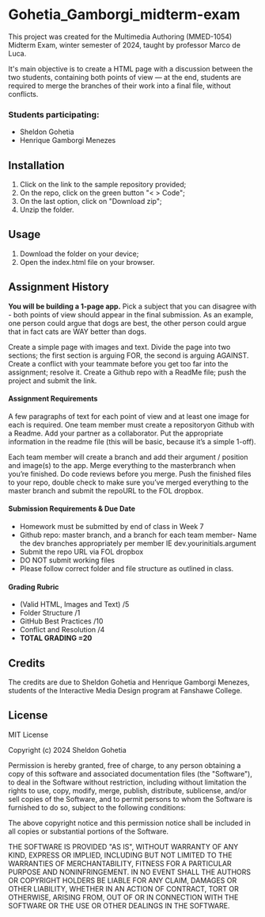 # Gohetia_Gamborgi_midterm-exam
This project was created for the Multimedia Authoring (MMED-1054) Midterm Exam, winter semester of 2024, taught by professor Marco de Luca. 

It's main objective is to create a HTML page with a discussion between the two students, containing both points of view — at the end, students are required to merge the branches of their work into a final file, without conflicts. 

### Students participating:
- Sheldon Gohetia
- Henrique Gamborgi Menezes

## Installation
1. Click on the link to the sample repository provided;
2. On the repo, click on the green button "< > Code";
3. On the last option, click on "Download zip";
4. Unzip the folder.

## Usage
1. Download the folder on your device;
2. Open the index.html file on your browser.

## Assignment History
**You will be building a 1-page app.** Pick a subject that you can disagree with - both points of view should appear in the final submission. As an example, one person could argue that dogs are best, the other person could argue that in fact cats are WAY better than dogs. 

Create a simple page with images and text. Divide the page into two sections; the first section is arguing FOR, the second is arguing AGAINST. Create a conflict with your teammate before you get too far into the assignment; resolve it. Create a Github repo with a ReadMe file; push the project and submit the link. 

#### Assignment Requirements 
A few paragraphs of text for each point of view and at least one image for each is required. One team member must create a repositoryon Github with a Readme. Add your partner as a collaborator. Put the appropriate information in the readme file (this will be basic, because it’s a simple 1-off). 

Each team member will create a branch and add their argument / position and image(s) to the app. Merge everything to the masterbranch when you’re finished. Do code reviews before you merge. Push the finished files to your repo, double check to make sure you’ve merged everything to the master branch and submit the repoURL to the FOL dropbox. 

#### Submission Requirements & Due Date
- Homework must be submitted by end of class in Week 7 
- Github repo: master branch, and a branch for each team member- Name the dev branches appropriately per member IE dev.yourinitials.argument 
- Submit the repo URL via FOL dropbox 
- DO NOT submit working files 
- Please follow correct folder and file structure as outlined in class. 

#### Grading Rubric

- (Valid HTML, Images and Text) /5 
- Folder Structure /1 
- GitHub Best Practices /10 
- Conflict and Resolution /4
- **TOTAL GRADING =20**

## Credits
The credits are due to Sheldon Gohetia and Henrique Gamborgi Menezes, students of the Interactive Media Design program at Fanshawe College.

## License
MIT License

Copyright (c) 2024 Sheldon Gohetia

Permission is hereby granted, free of charge, to any person obtaining a copy
of this software and associated documentation files (the "Software"), to deal
in the Software without restriction, including without limitation the rights
to use, copy, modify, merge, publish, distribute, sublicense, and/or sell
copies of the Software, and to permit persons to whom the Software is
furnished to do so, subject to the following conditions:

The above copyright notice and this permission notice shall be included in all
copies or substantial portions of the Software.

THE SOFTWARE IS PROVIDED "AS IS", WITHOUT WARRANTY OF ANY KIND, EXPRESS OR
IMPLIED, INCLUDING BUT NOT LIMITED TO THE WARRANTIES OF MERCHANTABILITY,
FITNESS FOR A PARTICULAR PURPOSE AND NONINFRINGEMENT. IN NO EVENT SHALL THE
AUTHORS OR COPYRIGHT HOLDERS BE LIABLE FOR ANY CLAIM, DAMAGES OR OTHER
LIABILITY, WHETHER IN AN ACTION OF CONTRACT, TORT OR OTHERWISE, ARISING FROM,
OUT OF OR IN CONNECTION WITH THE SOFTWARE OR THE USE OR OTHER DEALINGS IN THE
SOFTWARE.